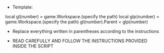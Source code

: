 - Template:

local gl(number) = game.Workspace.(specify the path)
local glp(number) = game.Workspace.(specify the path)
gl(number).Parent = glp(number)

- Replace everything written in parentheses according to the instructions


- READ CAREFULLY AND FOLLOW THE INSTRUCTIONS PROVIDED INSIDE THE SCRIPT
